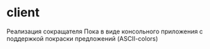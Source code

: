 # client
Реализация сокращателя
Пока в виде консольного приложения с поддержкой покраски предложений (ASCII-colors)
